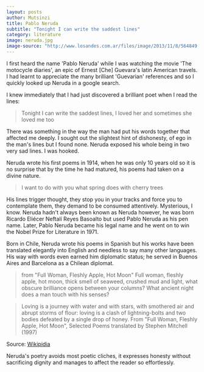 ```yaml
---
layout: posts
author: Mutsinzi
title: Pablo Neruda
subtitle: "Tonight I can write the saddest lines"
category: literature
image: neruda.jpg
image-source: "http://www.losandes.com.ar/files/image/2013/11/8/564849.jpg"
---
```


I first heard the name 'Pablo Neruda' while I was watching the movie 'The motocycle diaries', an epic of Ernest [Che] Guevara's latin American travels. I had learnt to appreciate the many brilliant 'Guevarian' references and so I quickly looked up Neruda in a google search.

I knew immediately that I had just discovered a brilliant poet when I read the lines: 

> Tonight I can write the saddest lines, I loved her and sometimes she loved me too

There was something in the way the man had put his words together that affected me deeply. I sought out the slightest hint of dishonesty, of ego in the man's lines but I found none. Neruda exposed his whole being in two very sad lines. I was hooked.

Neruda wrote his first poems in 1914, when he was only 10 years old so it is no surprise that by the time he had matured, his poems had taken on a divine nature.
     
> I want to do with you what spring does with cherry trees

His lines trigger thought, they stop you in your tracks and force you to contemplate them, they demand to be consumed attentively. Mysterious, I know. Neruda hadn't always been known as Neruda however, he was born Ricardo Eliécer Neftalí Reyes Basoalto but used Pablo Neruda as his pen name. Later, Pablo Neruda became his legal name and he went on to win the Nobel Prize for Literature in 1971. 
 
Born in Chile, Neruda wrote his poems in Spanish but his works have been translated elegantly into English and needless to say many other languages. His way with words even earned him diplomatic status; he served in Buenos Aires and Barcelona as a Chilean diplomat. 

> from "Full Woman, Fleshly Apple, Hot Moon"
>Full woman, fleshly apple, hot moon,
>thick smell of seaweed, crushed mud and light,
>what obscure brilliance opens between your columns?
>What ancient night does a man touch with his senses?

>Loving is a journey with water and with stars,
>with smothered air and abrupt storms of flour:
>loving is a clash of lightning-bolts
>and two bodies defeated by a single drop of honey.
>From "Full Woman, Fleshly Apple, Hot Moon",
>Selected Poems translated by Stephen Mitchell (1997) 

  Source: [Wikipidia](https://en.wikipedia.org/wiki/Pablo_Neruda "Pablo Neruda - Wikipedia")



Neruda's poetry avoids most poetic cliches, it expresses honesty without sacrificing dignity and manages to affect the reader so effortlessly.